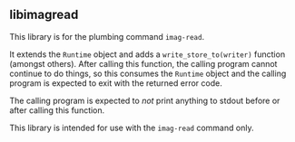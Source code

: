 ## libimagread

This library is for the plumbing command `imag-read`.

It extends the `Runtime` object and adds a `write_store_to(writer)` function (amongst others). After calling this function, the calling program cannot continue to do things, so this consumes the `Runtime` object and the calling program is expected to exit with the returned error code.

The calling program is expected to _not_ print anything to stdout before or after calling this function.

This library is intended for use with the `imag-read` command only.

